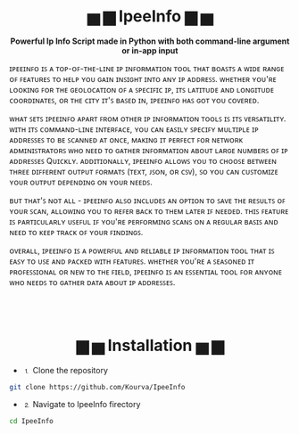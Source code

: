 <h1 align="center">
    <h1 align="center"> ▅ ▆ IpeeInfo ▆ ▅ </h1>
    <p align="center"><b>Powerful Ip Info Script made in Python with both command-line argument or in-app input</b></p>
    <p align="left">ɪᴘᴇᴇɪɴꜰᴏ ɪꜱ ᴀ ᴛᴏᴘ-ᴏꜰ-ᴛʜᴇ-ʟɪɴᴇ  ɪᴘ 
    ɪɴꜰᴏʀᴍᴀᴛɪᴏɴ       ᴛᴏᴏʟ ᴛʜᴀᴛ ʙᴏᴀꜱᴛꜱ ᴀ ᴡɪᴅᴇ ʀᴀɴɢᴇ  ᴏꜰ 
    ꜰᴇᴀᴛᴜʀᴇꜱ     ᴛᴏ          ʜᴇʟᴘ                   ʏᴏᴜ
    ɢᴀɪɴ ɪɴꜱɪɢʜᴛ ɪɴᴛᴏ ᴀɴʏ ɪᴘ ᴀᴅᴅʀᴇꜱꜱ.  ᴡʜᴇᴛʜᴇʀ   ʏᴏᴜ'ʀᴇ
    ʟᴏᴏᴋɪɴɢ ꜰᴏʀ ᴛʜᴇ  ɢᴇᴏʟᴏᴄᴀᴛɪᴏɴ ᴏꜰ ᴀ  ꜱᴘᴇᴄɪꜰɪᴄ ɪᴘ, ɪᴛꜱ
    ʟᴀᴛɪᴛᴜᴅᴇ   ᴀɴᴅ ʟᴏɴɢɪᴛᴜᴅᴇ   ᴄᴏᴏʀᴅɪɴᴀᴛᴇꜱ, ᴏʀ ᴛʜᴇ ᴄɪᴛʏ
    ɪᴛ'ꜱ ʙᴀꜱᴇᴅ ɪɴ, ɪᴘᴇᴇɪɴꜰᴏ ʜᴀꜱ ɢᴏᴛ ʏᴏᴜ ᴄᴏᴠᴇʀᴇᴅ.
    </p>
    <p align="left"> ᴡʜᴀᴛ ꜱᴇᴛꜱ ɪᴘᴇᴇɪɴꜰᴏ ᴀᴘᴀʀᴛ ꜰʀᴏᴍ ᴏᴛʜᴇʀ ɪᴘ ɪɴꜰᴏʀᴍᴀᴛɪᴏɴ ᴛᴏᴏʟꜱ ɪꜱ ɪᴛꜱ ᴠᴇʀꜱᴀᴛɪʟɪᴛʏ. ᴡɪᴛʜ ɪᴛꜱ ᴄᴏᴍᴍᴀɴᴅ-ʟɪɴᴇ ɪɴᴛᴇʀꜰᴀᴄᴇ, ʏᴏᴜ ᴄᴀɴ ᴇᴀꜱɪʟʏ ꜱᴘᴇᴄɪꜰʏ ᴍᴜʟᴛɪᴘʟᴇ ɪᴘ ᴀᴅᴅʀᴇꜱꜱᴇꜱ ᴛᴏ ʙᴇ ꜱᴄᴀɴɴᴇᴅ ᴀᴛ ᴏɴᴄᴇ, ᴍᴀᴋɪɴɢ ɪᴛ ᴘᴇʀꜰᴇᴄᴛ ꜰᴏʀ ɴᴇᴛᴡᴏʀᴋ ᴀᴅᴍɪɴɪꜱᴛʀᴀᴛᴏʀꜱ ᴡʜᴏ ɴᴇᴇᴅ ᴛᴏ ɢᴀᴛʜᴇʀ ɪɴꜰᴏʀᴍᴀᴛɪᴏɴ ᴀʙᴏᴜᴛ ʟᴀʀɢᴇ ɴᴜᴍʙᴇʀꜱ ᴏꜰ ɪᴘ ᴀᴅᴅʀᴇꜱꜱᴇꜱ Qᴜɪᴄᴋʟʏ. ᴀᴅᴅɪᴛɪᴏɴᴀʟʟʏ, ɪᴘᴇᴇɪɴꜰᴏ ᴀʟʟᴏᴡꜱ ʏᴏᴜ ᴛᴏ ᴄʜᴏᴏꜱᴇ ʙᴇᴛᴡᴇᴇɴ ᴛʜʀᴇᴇ ᴅɪꜰꜰᴇʀᴇɴᴛ ᴏᴜᴛᴘᴜᴛ ꜰᴏʀᴍᴀᴛꜱ (ᴛᴇxᴛ, ᴊꜱᴏɴ, ᴏʀ ᴄꜱᴠ), ꜱᴏ ʏᴏᴜ ᴄᴀɴ ᴄᴜꜱᴛᴏᴍɪᴢᴇ ʏᴏᴜʀ ᴏᴜᴛᴘᴜᴛ ᴅᴇᴘᴇɴᴅɪɴɢ ᴏɴ ʏᴏᴜʀ ɴᴇᴇᴅꜱ.
    </p>
    <p align="left">ʙᴜᴛ  ᴛʜᴀᴛ'ꜱ ɴᴏᴛ ᴀʟʟ -  ɪᴘᴇᴇɪɴꜰᴏ 
    ᴀʟꜱᴏ     ɪɴᴄʟᴜᴅᴇꜱ          ᴀɴ               ᴏᴘᴛɪᴏɴ
    ᴛᴏ ꜱᴀᴠᴇ ᴛʜᴇ ʀᴇꜱᴜʟᴛꜱ ᴏꜰ ʏᴏᴜʀ ꜱᴄᴀɴ,  ᴀʟʟᴏᴡɪɴɢ ʏᴏᴜ ᴛᴏ
    ʀᴇꜰᴇʀ ʙᴀᴄᴋ ᴛᴏ ᴛʜᴇᴍ ʟᴀᴛᴇʀ   ɪꜰ ɴᴇᴇᴅᴇᴅ. ᴛʜɪꜱ ꜰᴇᴀᴛᴜʀᴇ
    ɪꜱ ᴘᴀʀᴛɪᴄᴜʟᴀʀʟʏ  ᴜꜱᴇꜰᴜʟ ɪꜰ ʏᴏᴜ'ʀᴇ ᴘᴇʀꜰᴏʀᴍɪɴɢ ꜱᴄᴀɴꜱ
    ᴏɴ ᴀ ʀᴇɢᴜʟᴀʀ  ʙᴀꜱɪꜱ ᴀɴᴅ ɴᴇᴇᴅ ᴛᴏ ᴋᴇᴇᴘ ᴛʀᴀᴄᴋ ᴏꜰ ʏᴏᴜʀ
    ꜰɪɴᴅɪɴɢꜱ. </p>
    <p align="left"> ᴏᴠᴇʀᴀʟʟ, ɪᴘᴇᴇɪɴꜰᴏ ɪꜱ ᴀ ᴘᴏᴡᴇʀꜰᴜʟ ᴀɴᴅ ʀᴇʟɪᴀʙʟᴇ ɪᴘ ɪɴꜰᴏʀᴍᴀᴛɪᴏɴ ᴛᴏᴏʟ ᴛʜᴀᴛ ɪꜱ ᴇᴀꜱʏ ᴛᴏ ᴜꜱᴇ ᴀɴᴅ ᴘᴀᴄᴋᴇᴅ ᴡɪᴛʜ ꜰᴇᴀᴛᴜʀᴇꜱ. ᴡʜᴇᴛʜᴇʀ ʏᴏᴜ'ʀᴇ ᴀ ꜱᴇᴀꜱᴏɴᴇᴅ ɪᴛ ᴘʀᴏꜰᴇꜱꜱɪᴏɴᴀʟ ᴏʀ ɴᴇᴡ ᴛᴏ ᴛʜᴇ ꜰɪᴇʟᴅ, ɪᴘᴇᴇɪɴꜰᴏ ɪꜱ ᴀɴ ᴇꜱꜱᴇɴᴛɪᴀʟ ᴛᴏᴏʟ ꜰᴏʀ ᴀɴʏᴏɴᴇ ᴡʜᴏ ɴᴇᴇᴅꜱ ᴛᴏ ɢᴀᴛʜᴇʀ ᴅᴀᴛᴀ ᴀʙᴏᴜᴛ ɪᴘ ᴀᴅᴅʀᴇꜱꜱᴇꜱ. </p>

</h1>
<br><br>

<p align="center">
    <h1 align="center"> ▆ ▅ Installation ▅ ▆ </h1>
</p>

+ ⒈ Clone the repository
```bash
git clone https://github.com/Kourva/IpeeInfo
```
+ ⒉ Navigate to IpeeInfo firectory
```bash
cd IpeeInfo
```

